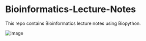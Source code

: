 # Bioinformatics-Lecture-Notes
This repo contains Bioinformatics lecture notes using Biopython.

![image](https://github.com/user-attachments/assets/6f93532d-9d08-43de-aaf2-d84dfe4e3849)
